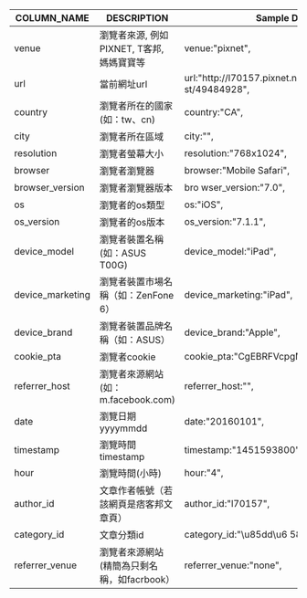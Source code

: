 | COLUMN_NAME      | DESCRIPTION                                 | Sample Data                                              | DATA_TYPE    |
|------------------|---------------------------------------------|----------------------------------------------------------|--------------|
| venue            | 瀏覽者來源, 例如 PIXNET, T客邦, 媽媽寶寶等  | venue:"pixnet",                                          | varchar(64)  |
| url              | 當前網址url                                 | url:"http:\/\/l70157.pixnet.net\/blog\/po st\/49484928", | varchar(255) |
| country          | 瀏覽者所在的國家(如：tw、cn)                | country:"CA",                                            | varchar(2)   |
| city             | 瀏覽者所在區域                              | city:"",                                                 | varchar(100) |
| resolution       | 瀏覽者螢幕大小                              | resolution:"768x1024",                                   | varchar(10)  |
| browser          | 瀏覽者瀏覽器                                | browser:"Mobile Safari",                                 | varchar(50)  |
| browser_version  | 瀏覽者瀏覽器版本                            | bro wser_version:"7.0",                                  | varchar(25)  |
| os               | 瀏覽者的os類型                              | os:"iOS",                                                | varchar(50)  |
| os_version       | 瀏覽者的os版本                              | os_version:"7.1.1",                                      | varchar(25)  |
| device_model     | 瀏覽者裝置名稱(如：ASUS T00G)               | device_model:"iPad",                                     | varchar(80)  |
| device_marketing | 瀏覽者裝置市場名稱（如：ZenFone 6）         | device_marketing:"iPad",                                 | varchar(80)  |
| device_brand     | 瀏覽者裝置品牌名稱（如：ASUS）              | device_brand:"Apple",                                    | varchar(50)  |
| cookie_pta       | 瀏覽者cookie                                | cookie_pta:"CgEBRFVcpgM7cS01B/Z3Ag==",                                          | varchar(24)  |
| referrer_host    | 瀏覽者來源網站(如：m.facebook.com)          | referrer_host:"",                                        | varchar(255) |
| date             | 瀏覽日期 yyyymmdd                           | date:"20160101",                                         | integer      |
| timestamp        | 瀏覽時間timestamp                           | timestamp:"1451593800",                                  | integer      |
| hour             | 瀏覽時間(小時)                              | hour:"4",                                                | smallint     |
| author_id        | 文章作者帳號（若該網頁是痞客邦文章頁）      | author_id:"l70157",                                      | varchar(64)  |
| category_id      | 文章分類id                                  | category_id:"\u85dd\u6 587\u8a55\u8ad6",                 | varchar(64)  |
| referrer_venue   | 瀏覽者來源網站(精簡為只剩名稱，如facrbook） | referrer_venue:"none",                                   | varchar(64)  |
